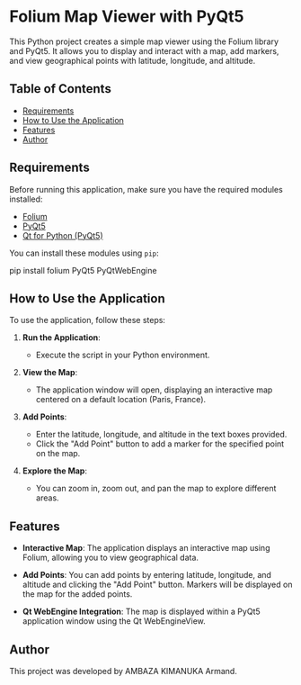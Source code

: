 # Folium Map Viewer with PyQt5

This Python project creates a simple map viewer using the Folium library and PyQt5. It allows you to display and interact with a map, add markers, and view geographical points with latitude, longitude, and altitude.

## Table of Contents

- [Requirements](#requirements)
- [How to Use the Application](#how-to-use-the-application)
- [Features](#features)
- [Author](#author)

## Requirements

Before running this application, make sure you have the required modules installed:

- [Folium](https://python-visualization.github.io/folium/)
- [PyQt5](https://pypi.org/project/PyQt5/)
- [Qt for Python (PyQt5)](https://pypi.org/project/PyQt5/)

You can install these modules using `pip`:

pip install folium PyQt5 PyQtWebEngine


## How to Use the Application

To use the application, follow these steps:

1. **Run the Application**:
   - Execute the script in your Python environment.

2. **View the Map**:
   - The application window will open, displaying an interactive map centered on a default location (Paris, France).

3. **Add Points**:
   - Enter the latitude, longitude, and altitude in the text boxes provided.
   - Click the "Add Point" button to add a marker for the specified point on the map.

4. **Explore the Map**:
   - You can zoom in, zoom out, and pan the map to explore different areas.

## Features

- **Interactive Map**: The application displays an interactive map using Folium, allowing you to view geographical data.

- **Add Points**: You can add points by entering latitude, longitude, and altitude and clicking the "Add Point" button. Markers will be displayed on the map for the added points.

- **Qt WebEngine Integration**: The map is displayed within a PyQt5 application window using the Qt WebEngineView.

## Author

This project was developed by AMBAZA KIMANUKA Armand.
